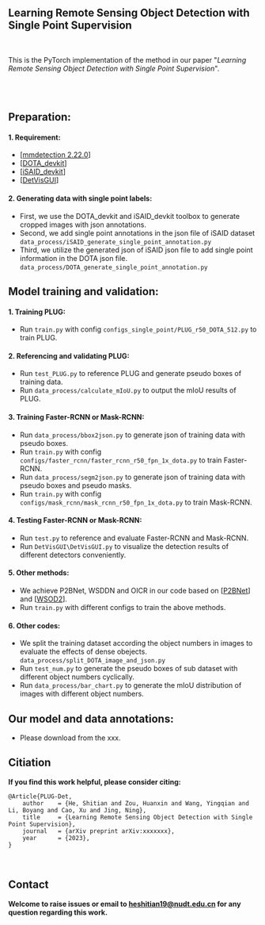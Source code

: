 ## Learning Remote Sensing Object Detection with Single Point Supervision
<br>

This is the PyTorch implementation of the method in our paper "*Learning Remote Sensing Object Detection with Single Point Supervision*".
<!-- [[project](https://yingqianwang.github.io/LF-DAnet/)], [[paper](https://arxiv.org/pdf/2206.06214.pdf)]. -->
<br>

<br>

## Preparation:

#### 1. Requirement:
* [[mmdetection 2.22.0](https://github.com/open-mmlab/mmdetection)]
* [[DOTA_devkit](https://github.com/CAPTAIN-WHU/DOTA_devkit)]
* [[iSAID_devkit](https://github.com/CAPTAIN-WHU/iSAID_Devkit)]
* [[DetVisGUI](https://github.com/Chien-Hung/DetVisGUI)]

#### 2. Generating data with single point labels:
* First, we use the DOTA_devkit and iSAID_devkit toolbox to generate cropped images with json annotations.
* Second, we add single point annotations in the json file of iSAID dataset 
 `data_process/iSAID_generate_single_point_annotation.py`
* Third, we utilize the generated json of iSAID json file to add single point information in the DOTA json file.
 `data_process/DOTA_generate_single_point_annotation.py`
## Model training and validation:
#### 1. Training PLUG:
* Run `train.py` with config `configs_single_point/PLUG_r50_DOTA_512.py` to train PLUG.

#### 2. Referencing and validating PLUG:
* Run `test_PLUG.py` to reference PLUG and generate pseudo boxes of training data.
* Run `data_process/calculate_mIoU.py` to output the mIoU results of PLUG.
#### 3. Training Faster-RCNN or Mask-RCNN:
* Run `data_process/bbox2json.py` to generate json of training data with pseudo boxes.
* Run `train.py` with config `configs/faster_rcnn/faster_rcnn_r50_fpn_1x_dota.py` to train Faster-RCNN.
* Run `data_process/segm2json.py` to generate json of training data with pseudo boxes and pseudo masks.
* Run `train.py` with config `configs/mask_rcnn/mask_rcnn_r50_fpn_1x_dota.py` to train Mask-RCNN.
#### 4. Testing Faster-RCNN or Mask-RCNN:
* Run `test.py` to reference and evaluate Faster-RCNN and Mask-RCNN.
* Run `DetVisGUI\DetVisGUI.py` to visualize the detection results of different detectors conveniently. 
#### 5. Other methods:
* We achieve P2BNet, WSDDN and OICR in our code based on [[P2BNet](https://github.com/ucas-vg/P2BNet)] and [[WSOD2](https://github.com/researchmm/WSOD2)]. 
* Run `train.py` with different configs to train the above methods.
#### 6. Other codes:
* We split the training dataset according the object numbers in images to evaluate the effects of dense obejects.
 `data_process/split_DOTA_image_and_json.py`
* Run `test_num.py` to generate the pseudo boxes of sub dataset with different object numbers cyclically. 
* Run `data_process/bar_chart.py` to generate the mIoU distribution of images with different object numbers.
## Our model and data annotations:
* Please download from the xxx.
<!-- * [Baidu Drive](https:) (key:). -->

## Citiation
**If you find this work helpful, please consider citing:**
```
@Article{PLUG-Det,
    author    = {He, Shitian and Zou, Huanxin and Wang, Yingqian and Li, Boyang and Cao, Xu and Jing, Ning},
    title     = {Learning Remote Sensing Object Detection with Single Point Supervision},
    journal   = {arXiv preprint arXiv:xxxxxxx}, 
    year      = {2023},   
}
```
<br>

## Contact
**Welcome to raise issues or email to [heshitian19@nudt.edu.cn](heshitian19@nudt.edu.cn) for any question regarding this work.**
<!-- 
<details> 
<summary>statistics</summary>

![visitors](https://visitor-badge.glitch.me/badge?page_id=YingqianWang/LF-DAnet)

</details>  -->
